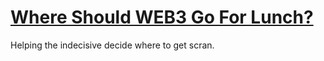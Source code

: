 # [Where Should WEB3 Go For Lunch?](http://whereshouldweb3goforlun.ch)

Helping the indecisive decide where to get scran.